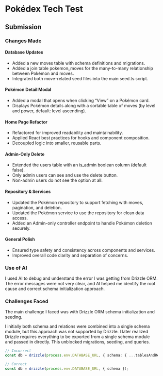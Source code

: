 # Pokédex Tech Test

## Submission

### Changes Made

#### Database Updates

- Added a new moves table with schema definitions and migrations.
- Added a join table pokemon_moves for the many-to-many relationship between Pokémon and moves.
- Integrated both move-related seed files into the main seed.ts script.

#### Pokémon Detail Modal

- Added a modal that opens when clicking “View” on a Pokémon card.
- Displays Pokémon details along with a sortable table of moves (by level and power, default: level ascending).

#### Home Page Refactor

- Refactored for improved readability and maintainability.
- Applied React best practices for hooks and component composition.
- Decoupled logic into smaller, reusable parts.

#### Admin-Only Delete

- Extended the users table with an is_admin boolean column (default false).
- Only admin users can see and use the delete button.
- Non-admin users do not see the option at all.

#### Repository & Services

- Updated the Pokémon repository to support fetching with moves, pagination, and deletion.
- Updated the Pokémon service to use the repository for clean data access.
- Added an Admin-only controller endpoint to handle Pokémon deletion securely.

#### General Polish

- Ensured type safety and consistency across components and services.
- Improved overall code clarity and separation of concerns.

### Use of AI

I used AI to debug and understand the error I was getting from Drizzle ORM. The error messages were not very clear, and AI helped me identify the root cause and correct schema initialization approach.

### Challenges Faced

The main challenge I faced was with Drizzle ORM schema initialization and seeding.

I initially both schema and relations were combined into a single schema module, but this approach was not supported by Drizzle.
I later realized Drizzle requires everything to be exported from a single schema module and passed in directly.
This unblocked migrations, seeding, and queries.

```ts
// Incorrect
const db = drizzle(process.env.DATABASE_URL, { schema: { ...tablesAndRelations } });
```

```ts
// Correct
const db = drizzle(process.env.DATABASE_URL, { schema });
```